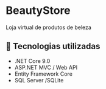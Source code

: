 # BeautyStore

Loja virtual de produtos de beleza

## 🚀 Tecnologias utilizadas

- .NET Core 9.0 
- ASP.NET MVC / Web API
- Entity Framework Core
- SQL Server /SQLite
